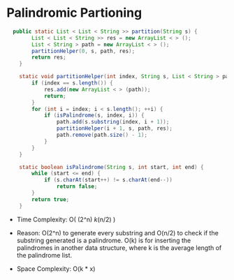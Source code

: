 # Palindromic Partioning 

```java
  public static List < List < String >> partition(String s) {
        List < List < String >> res = new ArrayList < > ();
        List < String > path = new ArrayList < > ();
        partitionHelper(0, s, path, res);
        return res;
    }

    static void partitionHelper(int index, String s, List < String > path, List < List < String >> res) {
        if (index == s.length()) {
            res.add(new ArrayList < > (path));
            return;
        }
        for (int i = index; i < s.length(); ++i) {
            if (isPalindrome(s, index, i)) {
                path.add(s.substring(index, i + 1));
                partitionHelper(i + 1, s, path, res);
                path.remove(path.size() - 1);
            }
        }
    }

    static boolean isPalindrome(String s, int start, int end) {
        while (start <= end) {
            if (s.charAt(start++) != s.charAt(end--))
                return false;
        }
        return true;
    }
```
* Time Complexity: O( (2^n) *k*(n/2) )

* Reason: O(2^n) to generate every substring and O(n/2)  to check if the substring generated is a palindrome. O(k) is for inserting the palindromes in another data structure, where k  is the average length of the palindrome list.

* Space Complexity: O(k * x)
    
